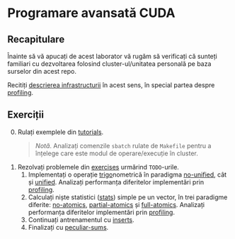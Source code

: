 # Programare avansată CUDA

## Recapitulare

Înainte să vă apucați de acest laborator vă rugăm să verificați că sunteți
familiari cu dezvoltarea folosind cluster-ul/unitatea personală pe baza
surselor din acest repo.

Recitiți [descrierea infrastructurii](../README.md) în acest sens, în special
partea despre [profiling].

## Exerciții

0. Rulați exemplele din [tutorials](tutorials/).
   > *Notă*. Analizați comenzile `sbatch` rulate de `Makefile` pentru a
    înțelege care este modul de operare/execuție în cluster.
1. Rezolvați problemele din [exercises](exercises/) urmărind `TODO`-urile.
    1. Implementați o operație [trigo]nometrică în paradigma [no-unified], cât și
      [unified]. Analizați performanța diferitelor implementări prin [profiling].
    2. Calculați niște statistici ([stats]) simple pe un vector, în trei
      paradigme diferite: [no-atomics], [partial-atomics] și [full-atomics].
      Analizați performanța diferitelor implementări prin [profiling].
    3. Continuați antrenamentul cu [inserts].
    4. Finalizați cu [peculiar-sums].

[profiling]: ../README.md#debugging-memchecking-and-profiling

[trigo]: exercises/trigo/
[no-unified]: exercises/trigo/no-unified
[unified]: exercises/trigo/unified

[stats]: exercises/stats
[no-atomics]: exercises/stats/no-atomics
[partial-atomics]: exercises/stats/partial-atomics
[full-atomics]: exercises/stats/full-atomics

[inserts]: exercises/inserts

[peculiar-sums]: exercises/peculiar-sums
